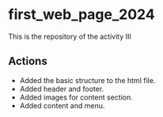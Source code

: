 # first_web_page_2024

This is the repository of the activity III

## Actions

- Added the basic structure to the html file.
- Added header and footer.
- Added images for content section.
- Added content and menu.